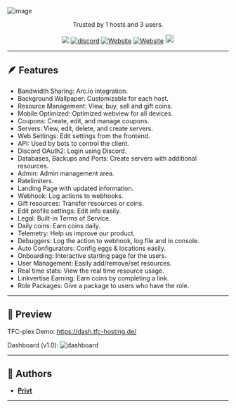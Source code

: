 
![image](https://cdn.tfc-plex.de/img/gitfront.png)
<p align="center" dir="auto">Trusted by 1 hosts and 3 users.</p>
<p align="center">
  <a><img src="https://img.shields.io/github/downloads/privt00/tfc-plex/total?color=blue&label=1.0 Downloads"/></a>
  <a href="https://discord.gg/BXmzHS9DRA"><img src="https://img.shields.io/discord/1175441775972860076?color=blue&label=Discord&logo=tfc-plex&logoColor=blue" alt="discord" /></a>
  <a href="https://holaclient.tech/docs"><img alt="Website" src="https://img.shields.io/website?down_color=lightred&down_message=Offline&label=Docs&up_color=blue&up_message=Online&url=https://tfc-plex.de/docs"></a>
    <a href="https://demo.holaclient.tech"><img alt="Website" src="https://img.shields.io/website?down_color=lightred&down_message=Offline&label=Website&up_color=blue&up_message=Online&url=https://holaclient.tech/docs"></a>
  <a  href="https://github.com/privt00/tfc-plex/stargazers"><img src="https://img.shields.io/github/stars/privt00/tfc-plex?label=Stars %E2%AD%90" height="20"/></a>
</p>

---

## 🪶 Features
- Bandwidth Sharing: Arc.io integration.
- Background Wallpaper: Customizable for each host.
- Resource Management: View, buy, sell and gift coins.
- Mobile Optimized: Optimized webview for all devices.
- Coupons: Create, edit, and manage coupons.
- Servers: View, edit, delete, and create servers.
- Web Settings: Edit settings from the frontend.
- API: Used by bots to control the client.
- Discord OAuth2: Login using Discord.
- Databases, Backups and Ports: Create servers with additional resources.
- Admin: Admin management area.
- Ratelimiters.
- Landing Page with updated information.
- Webhook: Log actions to webhooks.
- Gift resources: Transfer resources or coins.
- Edit profile settings: Edit info easily.
- Legal: Built-in Terms of Service.
- Daily coins: Earn coins daily.
- Telemetry: Help us improve our product.
- Debuggers: Log the action to webhook, log file and in console.
- Auto Configurators: Config eggs & locations easily.
- Onboarding: Interactive starting page for the users.
- User Management: Easily add/remove/set resources.
- Real time stats: View the real time resource usage.
- Linkvertise Earning: Earn coins by completing a link.
- Role Packages: Give a package to users who have the role.
---

## 👀 Preview
TFC-plex Demo: https://dash.tfc-hosting.de/



Dashboard (v1.0):
![dashboard](https://cdn.tfc-plex.de/img/githubweb.png)




---

## 📝 Authors
- [**Privt**](https://github.com/privt00)

---

